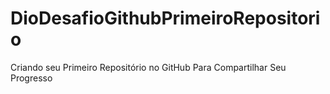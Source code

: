 # DioDesafioGithubPrimeiroRepositorio
 Criando seu Primeiro Repositório no GitHub Para Compartilhar Seu Progresso
